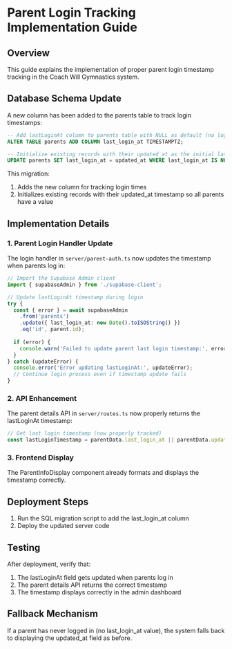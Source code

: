 # Parent Login Tracking Implementation Guide

## Overview
This guide explains the implementation of proper parent login timestamp tracking in the Coach Will Gymnastics system.

## Database Schema Update
A new column has been added to the parents table to track login timestamps:

```sql
-- Add lastLoginAt column to parents table with NULL as default (no login yet)
ALTER TABLE parents ADD COLUMN last_login_at TIMESTAMPTZ;

-- Initialize existing records with their updated_at as the initial last_login_at value
UPDATE parents SET last_login_at = updated_at WHERE last_login_at IS NULL;
```

This migration:
1. Adds the new column for tracking login times
2. Initializes existing records with their updated_at timestamp so all parents have a value

## Implementation Details

### 1. Parent Login Handler Update
The login handler in `server/parent-auth.ts` now updates the timestamp when parents log in:

```typescript
// Import the Supabase Admin client
import { supabaseAdmin } from './supabase-client';

// Update lastLoginAt timestamp during login
try {
  const { error } = await supabaseAdmin
    .from('parents')
    .update({ last_login_at: new Date().toISOString() })
    .eq('id', parent.id);
    
  if (error) {
    console.warn('Failed to update parent last login timestamp:', error);
  }
} catch (updateError) {
  console.error('Error updating lastLoginAt:', updateError);
  // Continue login process even if timestamp update fails
}
```

### 2. API Enhancement
The parent details API in `server/routes.ts` now properly returns the lastLoginAt timestamp:

```typescript
// Get last login timestamp (now properly tracked)
const lastLoginTimestamp = parentData.last_login_at || parentData.updated_at;
```

### 3. Frontend Display
The ParentInfoDisplay component already formats and displays the timestamp correctly.

## Deployment Steps
1. Run the SQL migration script to add the last_login_at column
2. Deploy the updated server code

## Testing
After deployment, verify that:
1. The lastLoginAt field gets updated when parents log in
2. The parent details API returns the correct timestamp
3. The timestamp displays correctly in the admin dashboard

## Fallback Mechanism
If a parent has never logged in (no last_login_at value), the system falls back to displaying the updated_at field as before.
